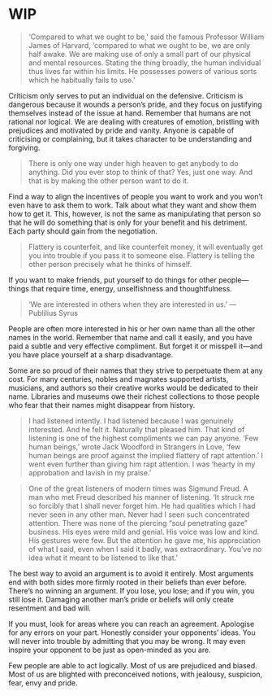 # WIP

> ‘Compared to what we ought to be,’ said the famous Professor William James of Harvard, ‘compared to what we ought to be, we are only half awake. We are making use of only a small part of our physical and mental resources. Stating the thing broadly, the human individual thus lives far within his limits. He possesses powers of various sorts which he habitually fails to use.’

Criticism only serves to put an individual on the defensive. Criticism is dangerous because it wounds a person’s pride, and they focus on justifying themselves instead of the issue at hand. Remember that humans are not rational nor logical. We are dealing with creatures of emotion, bristling with prejudices and motivated by pride and vanity. Anyone is capable of criticising or complaining, but it takes character to be understanding and forgiving.

> There is only one way under high heaven to get anybody to do anything. Did you ever stop to think of that? Yes, just one way. And that is by making the other person want to do it.

Find a way to align the incentives of people you want to work and you won’t even have to ask them to work. Talk about what they want and show them how to get it. This, however, is not the same as manipulating that person so that he will do something that is only for your benefit and his detriment. Each party should gain from the negotiation.

> Flattery is counterfeit, and like counterfeit money, it will eventually get you into trouble if you pass it to someone else. Flattery is telling the other person precisely what he thinks of himself.

If you want to make friends, put yourself to do things for other people—things that require time, energy, unselfishness and thoughtfulness.

> ‘We are interested in others when they are interested in us.’ — Publilius Syrus

People are often more interested in his or her own name than all the other names in the world. Remember that name and call it easily, and you have paid a subtle and very effective compliment. But forget it or misspell it—and you have place yourself at a sharp disadvantage. 

Some are so proud of their names that they strive to perpetuate them at any cost. For many centuries, nobles and magnates supported artists, musicians, and authors so their creative works would be dedicated to their name. Libraries and museums owe their richest collections to those people who fear that their names might disappear from history.

> I had listened intently. I had listened because I was genuinely interested. And he felt it. Naturally that pleased him. That kind of listening is one of the highest compliments we can pay anyone. ‘Few human beings,’ wrote Jack Woodford in Strangers in Love, ‘few human beings are proof against the implied flattery of rapt attention.’ I went even further than giving him rapt attention. I was ‘hearty in my approbation and lavish in my praise.’

> One of the great listeners of modern times was Sigmund Freud. A man who met Freud described his manner of listening. ‘It struck me so forcibly that I shall never forget him. He had qualities which I had never seen in any other man. Never had I seen such concentrated attention. There was none of the piercing “soul penetrating gaze” business. His eyes were mild and genial. His voice was low and kind. His gestures were few. But the attention he gave me, his appreciation of what I said, even when I said it badly, was extraordinary. You’ve no idea what it meant to be listened to like that.’

The best way to avoid an argument is to avoid it entirely. Most arguments end with both sides more firmly rooted in their beliefs than ever before. There’s no winning an argument. If you lose, you lose; and if you win, you still lose it. Damaging another man’s pride or beliefs will only create resentment and bad will.

If you must, look for areas where you can reach an agreement. Apologise for any errors on your part. Honestly consider your opponents’ ideas. You will never into trouble by admitting that you may be wrong. It may even inspire your opponent to be just as open-minded as you are.

Few people are able to act logically. Most of us are prejudiced and biased. Most of us are blighted with preconceived notions, with jealousy, suspicion, fear, envy and pride.



